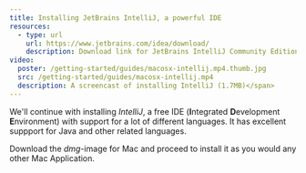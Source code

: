 ```yaml
---
title: Installing JetBrains IntelliJ, a powerful IDE
resources:
  - type: url
    url: https://www.jetbrains.com/idea/download/
    description: Download link for JetBrains IntelliJ Community Edition
video:
  poster: /getting-started/guides/macosx-intellij.mp4.thumb.jpg
  src: /getting-started/guides/macosx-intellij.mp4
  description: A screencast of installing IntelliJ (1.7MB)</span>
---
```


We'll continue with installing _IntelliJ_, a free IDE (**I**ntegrated **D**evelopment **E**nvironment) with support for a lot of different languages. It has excellent suppport for Java and other related languages.

Download the _dmg_-image for Mac and proceed to install it as you would any other Mac Application.
